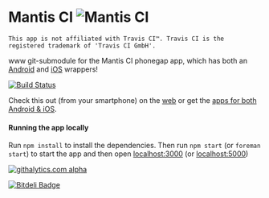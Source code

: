 Mantis CI ![Mantis CI](http://i.imgur.com/6kPtVKC.png) 
=========

```
This app is not affiliated with Travis CI™. Travis CI is the registered trademark of 'Travis CI GmbH'.
```

www git-submodule for the Mantis CI phonegap app, which has both an [Android](https://github.com/floydpink/Travis-CI) and [iOS](https://github.com/floydpink/Travis-CI-iOS) wrappers!

[![Build Status](https://travis-ci.org/floydpink/Travis-CI-www.png?branch=master)](https://travis-ci.org/floydpink/Travis-CI-www)

Check this out (from your smartphone) on the [web](http://floydpink.github.io/Travis-CI-www/) or get the [apps for both Android & iOS](http://floydpink.github.com/Travis-CI/).

#### Running the app locally

Run `npm install` to install the dependencies. Then run `npm start` (or `foreman start`) to start the app and then open [localhost:3000](http://localhost:3000) (or [localhost:5000](http://localhost:5000))

[![githalytics.com alpha](https://cruel-carlota.gopagoda.com/2bd0aef17b95040173b8f9b367a65cf1 "githalytics.com")](http://githalytics.com/floydpink/Travis-CI-www)

[![Bitdeli Badge](https://d2weczhvl823v0.cloudfront.net/floydpink/Travis-CI-www/trend.png)](https://bitdeli.com/free "Bitdeli Badge")

